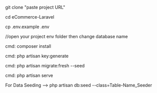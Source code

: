  git clone  "paste project URL"
 
 cd eCommerce-Laravel
 
 cp .env.example .env
 
 //open your project env folder then change database name
 
 cmd: composer install
 
cmd: php artisan key:generate

cmd: php artisan migrate:fresh --seed

cmd: php artisan serve

For Data Seeding --> php artisan db:seed --class=Table-Name_Seeder
